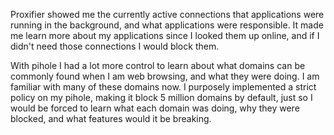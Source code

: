 Proxifier showed me the currently active connections that applications were running in the background, and what applications were responsible. It made me learn more about my applications since I looked them up online, and if I didn't need those connections I would block them.

With pihole I had a lot more control to learn about what domains can be commonly found when I am web browsing, and what they were doing. I am familiar with many of these domains now. I purposely implemented a strict policy on my pihole, making it block 5 million domains by default, just so I would be forced to learn what each domain was doing, why they were blocked, and what features would it be breaking.
